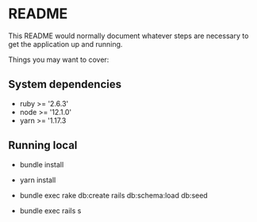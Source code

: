 # README

This README would normally document whatever steps are necessary to get the
application up and running.

Things you may want to cover:

## System dependencies

* ruby >= '2.6.3'
* node >= '12.1.0'
* yarn >= '1.17.3


## Running local

* bundle install

* yarn install

* bundle exec rake db:create rails db:schema:load db:seed


* bundle exec rails s 
